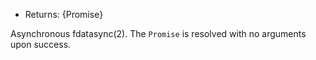<!-- YAML
added: v10.0.0
-->
* Returns: {Promise}

Asynchronous fdatasync(2). The `Promise` is resolved with no arguments upon
success.

